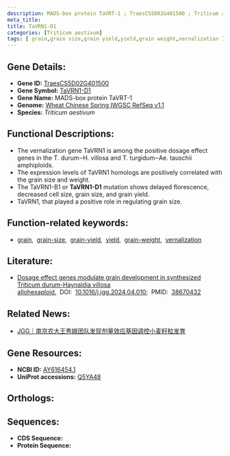 ```yaml
---
description: MADS-box protein TaVRT-1 ; TraesCS5D02G401500 ; Triticum aestivum
meta_title:
title: TaVRN1-D1
categories: [Triticum aestivum]
tags: [ grain,grain size,grain yield,yield,grain weight,vernalization ]
---
```


## Gene Details:
- **Gene ID:** [TraesCS5D02G401500]()
- **Gene Symbol:** <u>TaVRN1-D1</u>
- **Gene Name:** MADS-box protein TaVRT-1
- **Genome:** [Wheat Chinese Spring IWGSC RefSeq v1.1]()
- **Species:** *Triticum aestivum*

## Functional Descriptions:
   - The vernalization gene TaVRN1 is among the positive dosage effect genes in the T. durum‒H. villosa and T. turgidum‒Ae. tauschii amphiploids.
   - The expression levels of TaVRN1 homologs are positively correlated with the grain size and weight.
   - The TaVRN1-B1 or **TaVRN1-D1** mutation shows delayed florescence, decreased cell size, grain size, and grain yield.
   - TaVRN1, that played a positive role in regulating grain size.

## Function-related keywords:
   - [grain](/tags/grain/),&nbsp;&nbsp;[grain-size](/tags/grain-size/),&nbsp;&nbsp;[grain-yield](/tags/grain-yield/),&nbsp;&nbsp;[yield](/tags/yield/),&nbsp;&nbsp;[grain-weight](/tags/grain-weight/),&nbsp;&nbsp;[vernalization](/tags/vernalization/)

## Literature:
   - [Dosage effect genes modulate grain development in synthesized Triticum durum-Haynaldia villosa allohexaploid.](https://www.doi.org/10.1016/j.jgg.2024.04.010)&nbsp;&nbsp;DOI:&nbsp;&nbsp;[10.1016/j.jgg.2024.04.010](https://www.doi.org/10.1016/j.jgg.2024.04.010);&nbsp;&nbsp;PMID:&nbsp;&nbsp;[38670432](https://pubmed.ncbi.nlm.nih.gov/38670432/)

## Related News:
   - [JGG｜南京农大王秀娥团队发现剂量效应基因调控小麦籽粒发育](https://mp.weixin.qq.com/s?__biz=Mzg3MDEwNDEyMg==&mid=2247567077&idx=5&sn=b43b83712135d5e0f2e09eab5d120ec6&chksm=cf1eec8452e7dffd1e493354c5b95aae9d075b284d8b239c213ecb72d15ddc4537ca7417c2d4&scene=27#wechat_redirect)

## Gene Resources:
- **NCBI ID:**  [AY616454.1](https://www.ncbi.nlm.nih.gov/search/all/?term=AY616454.1)
- **UniProt accessions:**  [Q5YA48](https://www.uniprot.org/uniprotkb/Q5YA48/entry)

## Orthologs:

## Sequences:
- **CDS Sequence:**
- **Protein Sequence:**
